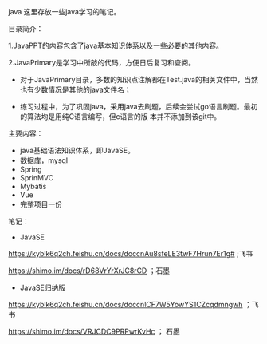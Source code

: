 
java
这里存放一些java学习的笔记。

目录简介：

1.JavaPPT的内容包含了java基本知识体系以及一些必要的其他内容。

2.JavaPrimary是学习中所敲的代码，方便日后复习和查阅。
  -  对于JavaPrimary目录，多数的知识点注解都在Test.java的相关文件中，当然也有少数情况是其他的java文件名；

  -  练习过程中，为了巩固java，采用java去刷题，后续会尝试go语言刷题。最初的算法均是用纯C语言编写，但c语言的版 本并不添加到该git中。

主要内容：
  -  java基础语法知识体系，即JavaSE。
  -  数据库，mysql
  -  Spring
  -  SprinMVC
  -  Mybatis
  -  Vue
  -  完整项目一份

笔记：
- JavaSE

https://kyblk6q2ch.feishu.cn/docs/doccnAu8sfeLE3twF7Hrun7Er1g#  ;飞书

https://shimo.im/docs/rD68VrYrXrJC8rCD ；石墨

- JavaSE归纳版

https://kyblk6q2ch.feishu.cn/docs/doccnlCF7W5YowYS1CZcqdmngwh ；飞书

https://shimo.im/docs/VRJCDC9PRPwrKvHc ； 石墨
